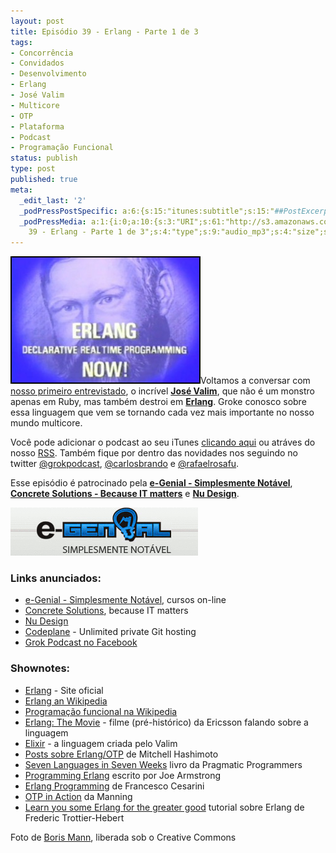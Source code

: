 ```yaml
---
layout: post
title: Episódio 39 - Erlang - Parte 1 de 3
tags:
- Concorrência
- Convidados
- Desenvolvimento
- Erlang
- José Valim
- Multicore
- OTP
- Plataforma
- Podcast
- Programação Funcional
status: publish
type: post
published: true
meta:
  _edit_last: '2'
  _podPressPostSpecific: a:6:{s:15:"itunes:subtitle";s:15:"##PostExcerpt##";s:14:"itunes:summary";s:15:"##PostExcerpt##";s:15:"itunes:keywords";s:17:"##WordPressCats##";s:13:"itunes:author";s:10:"##Global##";s:15:"itunes:explicit";s:7:"Default";s:12:"itunes:block";s:7:"Default";}
  _podPressMedia: a:1:{i:0;a:10:{s:3:"URI";s:61:"http://s3.amazonaws.com/grokpodcast/grokpodcast-39-erlang.mp3";s:5:"title";s:36:"Episódio
    39 - Erlang - Parte 1 de 3";s:4:"type";s:9:"audio_mp3";s:4:"size";s:8:"23187290";s:8:"duration";s:5:"24:06";s:12:"previewImage";s:77:"http://grokpodcast.com/wp-content/plugins/podpress/images/vpreview_center.png";s:10:"dimensionW";s:1:"0";s:10:"dimensionH";s:1:"0";s:3:"rss";s:2:"on";s:4:"atom";s:2:"on";}}
---
```

<img class="alignleft size-medium wp-image-207" style="border-width: 2px; border-color: black; border-style: solid;" src="/images/2011/07/erlang_now-300x200.jpg" alt="" width="300" height="200" />Voltamos a conversar com <a title="Episódio 3 – Os bastidores do Rails 3 – Parte 1" href="http://grokpodcast.com/2010/09/29/episodio-3-os-bastidores-do-rails-3-parte-1/" target="_blank">nosso primeiro entrevistado</a>, o incrível <strong><a href="http://twitter.com/josevalim" target="_blank">José Valim</a></strong>, que não é um monstro apenas em Ruby, mas também destroi em <strong><a href="http://www.erlang.org/" target="_blank">Erlang</a></strong>. Groke conosco sobre essa linguagem que vem se tornando cada vez mais importante no nosso mundo multicore.

Você pode adicionar o podcast ao seu iTunes <a href="http://itunes.apple.com/us/podcast/grok-podcast/id393122038" target="_blank">clicando aqui</a> ou atráves do nosso <a href="http://grokpodcast.com/feed/" target="_blank">RSS</a>. Também fique por dentro das novidades nos seguindo no twitter <a href="http://twitter.com/GrokPodcast" target="_blank">@grokpodcast</a>, <a href="http://twitter.com/#!/carlosbrando" target="_blank">@carlosbrando</a> e <a href="http://twitter.com/#!/rafaelrosafu" target="_blank">@rafaelrosafu</a>.

Esse episódio é patrocinado pela <strong><a href="http://www.egenial.com.br" target="_blank">e-Genial - Simplesmente Notável</a></strong>, <strong><a href="http://www.concretesolutions.com.br" target="_blank">Concrete Solutions - Because IT matters</a></strong> e <strong><a href="http://nudesign.com.br" target="_blank">Nu Design</a></strong>.

<img title="Patrocinadores do Grok Podcast" src="/images/2011/07/grok_39.gif" alt="" width="300" height="77" />
<h3>Links anunciados:</h3>
<ul>
	<li><a href="http://www.egenial.com.br" target="_blank">e-Genial - Simplesmente Notável</a>, cursos on-line</li>
	<li><a href="http://www.concretesolutions.com.br" target="_blank">Concrete Solutions</a>, because IT matters</li>
	<li><a href="http://nudesign.com.br/">Nu Design</a></li>
	<li><a href="https://codeplane.com/">Codeplane</a> - Unlimited private Git hosting</li>
	<li><a href="https://www.facebook.com/GrokPodcast">Grok Podcast no Facebook</a></li>
</ul>
<h3>Shownotes:</h3>
<ul>
	<li><a href="http://www.erlang.org/" target="_blank">Erlang</a> - Site oficial</li>
	<li><a href="http://en.wikipedia.org/wiki/Erlang_(programming_language)" target="_blank">Erlang an Wikipedia</a></li>
	<li><a href="http://en.wikipedia.org/wiki/Functional_programming" target="_blank">Programação funcional na Wikipedia</a></li>
	<li><a href="http://www.youtube.com/watch?v=uKfKtXYLG78" target="_blank">Erlang: The Movie</a> - filme (pré-histórico) da Ericsson falando sobre a linguagem</li>
	<li><a href="http://github.com/josevalim/elixir" target="_blank">Elixir</a> - a linguagem criada pelo Valim</li>
	<li><a href="http://spawnlink.com/articles/tag/otp/index.html" target="_blank">Posts sobre Erlang/OTP</a> de Mitchell Hashimoto</li>
	<li><a href="http://pragprog.com/book/btlang/seven-languages-in-seven-weeks" target="_blank">Seven Languages in Seven Weeks</a> livro da Pragmatic Programmers</li>
	<li><a href="http://pragprog.com/book/jaerlang/programming-erlang" target="_blank">Programming Erlang</a> escrito por Joe Armstrong</li>
	<li><a href="http://www.erlangprogramming.org/" target="_blank">Erlang Programming</a> de Francesco Cesarini</li>
	<li><a href="http://www.manning.com/logan/" target="_blank">OTP in Action</a> da Manning</li>
	<li><a href="http://learnyousomeerlang.com/" target="_blank">Learn you some Erlang for the greater good</a> tutorial sobre Erlang de Frederic Trottier-Hebert</li>
</ul>
Foto de <a href="http://www.flickr.com/photos/boris/5490371043/" target="_blank">Boris Mann</a>, liberada sob o Creative Commons
